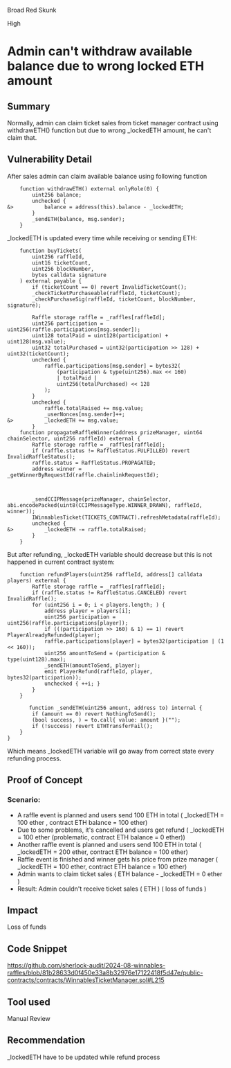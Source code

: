 Broad Red Skunk

High

# Admin can't withdraw available balance due to wrong locked ETH amount

## Summary
Normally, admin can claim ticket sales from ticket manager contract using withdrawETH() function but due to wrong _lockedETH amount, he can't claim that.

## Vulnerability Detail
After sales admin can claim available balance using following function
```solidity
    function withdrawETH() external onlyRole(0) {
        uint256 balance;
        unchecked {
&>          balance = address(this).balance - _lockedETH;
        }
        _sendETH(balance, msg.sender);
    }
 ```
_lockedETH is updated every time while receiving or sending ETH:
```solidity
    function buyTickets(
        uint256 raffleId,
        uint16 ticketCount,
        uint256 blockNumber,
        bytes calldata signature
    ) external payable {
        if (ticketCount == 0) revert InvalidTicketCount();
        _checkTicketPurchaseable(raffleId, ticketCount);
        _checkPurchaseSig(raffleId, ticketCount, blockNumber, signature);

        Raffle storage raffle = _raffles[raffleId];
        uint256 participation = uint256(raffle.participations[msg.sender]);
        uint128 totalPaid = uint128(participation) + uint128(msg.value);
        uint32 totalPurchased = uint32(participation >> 128) + uint32(ticketCount);
        unchecked {
            raffle.participations[msg.sender] = bytes32(
                (participation & type(uint256).max << 160)
                | totalPaid |
                uint256(totalPurchased) << 128
            );
        }
        unchecked {
            raffle.totalRaised += msg.value;
            _userNonces[msg.sender]++;
&>          _lockedETH += msg.value;
        }
    function propagateRaffleWinner(address prizeManager, uint64 chainSelector, uint256 raffleId) external {
        Raffle storage raffle = _raffles[raffleId];
        if (raffle.status != RaffleStatus.FULFILLED) revert InvalidRaffleStatus();
        raffle.status = RaffleStatus.PROPAGATED;
        address winner = _getWinnerByRequestId(raffle.chainlinkRequestId);



        _sendCCIPMessage(prizeManager, chainSelector, abi.encodePacked(uint8(CCIPMessageType.WINNER_DRAWN), raffleId, winner));
        IWinnablesTicket(TICKETS_CONTRACT).refreshMetadata(raffleId);
        unchecked {
&>          _lockedETH -= raffle.totalRaised;
        }
    }
```
 

But after refunding, _lockedETH variable should decrease but this is not happened in current contract system:
```solidity
    function refundPlayers(uint256 raffleId, address[] calldata players) external {
        Raffle storage raffle = _raffles[raffleId];
        if (raffle.status != RaffleStatus.CANCELED) revert InvalidRaffle();
        for (uint256 i = 0; i < players.length; ) {
            address player = players[i];
            uint256 participation = uint256(raffle.participations[player]);
            if (((participation >> 160) & 1) == 1) revert PlayerAlreadyRefunded(player);
            raffle.participations[player] = bytes32(participation | (1 << 160));
            uint256 amountToSend = (participation & type(uint128).max);
            _sendETH(amountToSend, player);
            emit PlayerRefund(raffleId, player, bytes32(participation));
            unchecked { ++i; }
        }
    }
    
       function _sendETH(uint256 amount, address to) internal {
        if (amount == 0) revert NothingToSend();
        (bool success, ) = to.call{ value: amount }("");
        if (!success) revert ETHTransferFail();
    }
}
```

Which means _lockedETH variable will go away from correct state every refunding process.

## Proof of Concept

### Scenario:

- A raffle event is planned and users send 100 ETH in total ( _lockedETH = 100 ether , contract ETH balance = 100 ether)
- Due to some problems, it's cancelled and users get refund ( _lockedETH = 100 ether (problematic, contract ETH balance = 0 ether))
- Another raffle event is planned and users send 100 ETH in total ( _lockedETH = 200 ether, contract ETH balance = 100 ether)
- Raffle event is finished and winner gets his price from prize manager ( _lockedETH = 100 ether, contract ETH balance = 100 ether)
- Admin wants to claim ticket sales ( ETH balance - _lockedETH = 0 ether )
- Result: Admin couldn't receive ticket sales ( ETH ) ( loss of funds )


## Impact
Loss of funds

## Code Snippet
https://github.com/sherlock-audit/2024-08-winnables-raffles/blob/81b28633d0f450e33a8b32976e17122418f5d47e/public-contracts/contracts/WinnablesTicketManager.sol#L215
## Tool used

Manual Review

## Recommendation
_lockedETH have to be updated while refund process